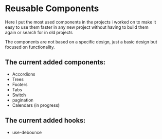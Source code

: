 # Reusable Components

Here I put the most used components in the projects i worked on to make it easy to use them faster in any new project without having to build them again or search for in old projects

The components are not based on a specific design, just a basic design but focused on functionality.

## The current added components:

- Accordions
- Trees
- Footers
- Tabs
- Switch
- pagination
- Calendars (in progress)

## The current added hooks:

- use-debounce
